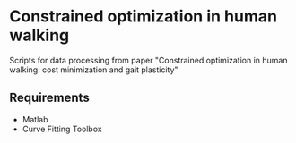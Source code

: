 # Constrained optimization in human walking
Scripts for data processing from paper "Constrained optimization in human 
walking: cost minimization and gait plasticity"

## Requirements
- Matlab
- Curve Fitting Toolbox